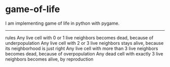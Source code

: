 # game-of-life
I am implementing game of life in python with pygame.

-----
rules
Any live cell with 0 or 1 live neighbors becomes dead, because of underpopulation
Any live cell with 2 or 3 live neighbors stays alive, because its neighborhood is just right
Any live cell with more than 3 live neighbors becomes dead, because of overpopulation
Any dead cell with exactly 3 live neighbors becomes alive, by reproduction
